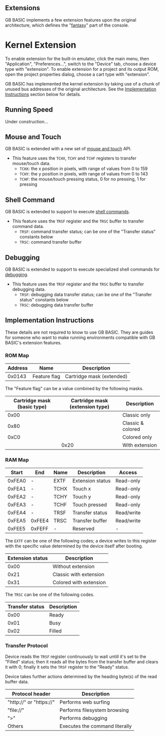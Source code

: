 ## Extensions

GB BASIC implements a few extension features upon the original architecture, which defines the "[fantasy](/kits/gbb/about.html#why-fantasy-console)" part of the console.

# Kernel Extension

To enable extension for the built-in emulator, click the main menu, then "Application", "Preferences...", switch to the "Device" tab, choose a device type with "extension". To enable extension for a project and its output ROM, open the project properties dialog, choose a cart type with "extension".

GB BASIC has implemented the kernel extension by taking use of a chunk of unused bus addresses of the original architecture. See the [Implementation Instructions](#implementation-instructions) section below for details.

## Running Speed

Under construction...

## Mouse and Touch

GB BASIC is extended with a new set of [mouse and touch](/kits/gbb/manual.html#mouse-and-touch) API.

* This feature uses the `TCHX`, `TCHY` and `TCHF` registers to transfer mouse/touch data.
  * `TCHX`: the x position in pixels, with range of values from 0 to 159
  * `TCHY`: the y position in pixels, with range of values from 0 to 143
  * `TCHF`: the mouse/touch pressing status, 0 for no pressing, 1 for pressing

## Shell Command

GB BASIC is extended to support to execute [shell commands](/kits/gbb/manual.html#shell-command).

* This feature uses the `TRSF` register and the `TRSC` buffer to transfer command data.
  * `TRSF`: command transfer status; can be one of the "Transfer status" constants below
  * `TRSC`: command transfer buffer

## Debugging

GB BASIC is extended to support to execute specialized shell commands for [debugging](/kits/gbb/manual.html#debugging).

* This feature uses the `TRSF` register and the `TRSC` buffer to transfer debugging data.
  * `TRSF`: debugging data transfer status; can be one of the "Transfer status" constants below
  * `TRSC`: debugging data transfer buffer

## Implementation Instructions

These details are not required to know to use GB BASIC. They are guides for someone who want to make running environments compatible with GB BASIC's extension features.

### ROM Map

| Address | Name | Description |
|---|---|---|
| 0x0143 | Feature flag | Cartridge mask (extended) |

The "Feature flag" can be a value combined by the following masks.

| Cartridge mask (basic type) | Cartridge mask (extension type) | Description |
|---|---|---|
| 0x00 | | Classic only |
| 0x80 | | Classic & colored |
| 0xC0 | | Colored only |
| | 0x20 | With extension |

### RAM Map

| Start | End | Name | Description | Access |
|---|---|---|---|---|
| 0xFEA0 | - | EXTF | Extension status | Read-only |
| 0xFEA1 | - | TCHX | Touch x | Read-only |
| 0xFEA2 | - | TCHY | Touch y | Read-only |
| 0xFEA3 | - | TCHF | Touch pressed | Read-only |
| 0xFEA4 | - | TRSF | Transfer status | Read/write |
| 0xFEA5 | 0xFEE4 | TRSC | Transfer buffer | Read/write |
| 0xFEE5 | 0xFEFF | - | Reserved | - |

The `EXTF` can be one of the following codes; a device writes to this register with the specific value determined by the device itself after booting.

| Extension status | Description |
|---|---|
| 0x00 | Without extension |
| 0x21 | Classic with extension |
| 0x31 | Colored with extension |

The `TRSC` can be one of the following codes.

| Transfer status | Description |
|---|---|
| 0x00 | Ready |
| 0x01 | Busy |
| 0x02 | Filled |

### Transfer Protocol

Device reads the `TRSF` register continuously to wait untill it's set to the "Filled" status; then it reads all the bytes from the transfer buffer and clears it with 0; finally it sets the `TRSF` register to the "Ready" status.

Device takes further actions determined by the heading byte(s) of the read buffer data.

| Protocol header | Description |
|---|---|
| "http://" or "https://" | Performs web surfing |
| "file://" | Performs filesystem browsing |
| ">" | Performs debugging |
| Others | Executes the command literally |

